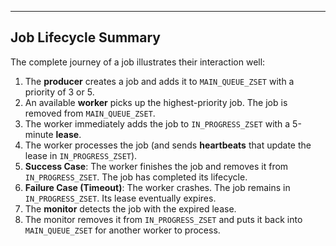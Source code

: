 ---
## Job Lifecycle Summary

The complete journey of a job illustrates their interaction well:

1.  The **producer** creates a job and adds it to `MAIN_QUEUE_ZSET` with a priority of 3 or 5.
2.  An available **worker** picks up the highest-priority job. The job is removed from `MAIN_QUEUE_ZSET`.
3.  The worker immediately adds the job to `IN_PROGRESS_ZSET` with a 5-minute **lease**.
4.  The worker processes the job (and sends **heartbeats** that update the lease in `IN_PROGRESS_ZSET`).
5.  **Success Case**: The worker finishes the job and removes it from `IN_PROGRESS_ZSET`. The job has completed its lifecycle.
6.  **Failure Case (Timeout)**: The worker crashes. The job remains in `IN_PROGRESS_ZSET`. Its lease eventually expires.
7.  The **monitor** detects the job with the expired lease.
8.  The monitor removes it from `IN_PROGRESS_ZSET` and puts it back into `MAIN_QUEUE_ZSET` for another worker to process.